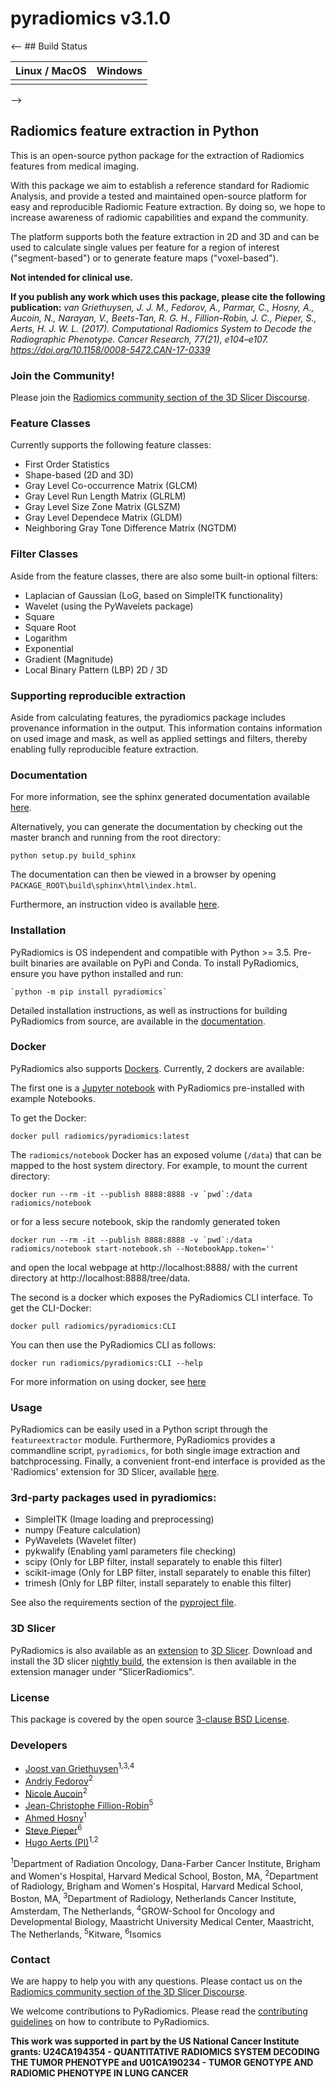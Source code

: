 # pyradiomics v3.1.0

<-- ## Build Status

| Linux / MacOS                 | Windows                       |
| ----------------------------- | ----------------------------- |
|                               |                               |
-->

## Radiomics feature extraction in Python

This is an open-source python package for the extraction of Radiomics features
from medical imaging.

With this package we aim to establish a reference standard for Radiomic
Analysis, and provide a tested and maintained open-source platform for easy and
reproducible Radiomic Feature extraction. By doing so, we hope to increase
awareness of radiomic capabilities and expand the community.

The platform supports both the feature extraction in 2D and 3D and can be used
to calculate single values per feature for a region of interest
("segment-based") or to generate feature maps ("voxel-based").

**Not intended for clinical use.**

**If you publish any work which uses this package, please cite the following
publication:** _van Griethuysen, J. J. M., Fedorov, A., Parmar, C., Hosny, A.,
Aucoin, N., Narayan, V., Beets-Tan, R. G. H., Fillion-Robin, J. C., Pieper, S.,
Aerts, H. J. W. L. (2017). Computational Radiomics System to Decode the
Radiographic Phenotype. Cancer Research, 77(21), e104–e107.
https://doi.org/10.1158/0008-5472.CAN-17-0339_

### Join the Community!

Please join the
[Radiomics community section of the 3D Slicer Discourse](https://discourse.slicer.org/c/community/radiomics/23).

### Feature Classes

Currently supports the following feature classes:

- First Order Statistics
- Shape-based (2D and 3D)
- Gray Level Co-occurrence Matrix (GLCM)
- Gray Level Run Length Matrix (GLRLM)
- Gray Level Size Zone Matrix (GLSZM)
- Gray Level Dependece Matrix (GLDM)
- Neighboring Gray Tone Difference Matrix (NGTDM)

### Filter Classes

Aside from the feature classes, there are also some built-in optional filters:

- Laplacian of Gaussian (LoG, based on SimpleITK functionality)
- Wavelet (using the PyWavelets package)
- Square
- Square Root
- Logarithm
- Exponential
- Gradient (Magnitude)
- Local Binary Pattern (LBP) 2D / 3D

### Supporting reproducible extraction

Aside from calculating features, the pyradiomics package includes provenance
information in the output. This information contains information on used image
and mask, as well as applied settings and filters, thereby enabling fully
reproducible feature extraction.

### Documentation

For more information, see the sphinx generated documentation available
[here](http://pyradiomics.readthedocs.io/).

Alternatively, you can generate the documentation by checking out the master
branch and running from the root directory:

    python setup.py build_sphinx

The documentation can then be viewed in a browser by opening
`PACKAGE_ROOT\build\sphinx\html\index.html`.

Furthermore, an instruction video is available
[here](http://radiomics.io/pyradiomics.html).

### Installation

PyRadiomics is OS independent and compatible with Python >= 3.5. Pre-built
binaries are available on PyPi and Conda. To install PyRadiomics, ensure you
have python installed and run:

    `python -m pip install pyradiomics`

Detailed installation instructions, as well as instructions for building
PyRadiomics from source, are available in the
[documentation](http://pyradiomics.readthedocs.io/en/latest/installation.html).

### Docker

PyRadiomics also supports [Dockers](https://www.docker.com/). Currently, 2
dockers are available:

The first one is a [Jupyter notebook](http://jupyter.org/) with PyRadiomics
pre-installed with example Notebooks.

To get the Docker:

    docker pull radiomics/pyradiomics:latest

The `radiomics/notebook` Docker has an exposed volume (`/data`) that can be
mapped to the host system directory. For example, to mount the current
directory:

    docker run --rm -it --publish 8888:8888 -v `pwd`:/data radiomics/notebook

or for a less secure notebook, skip the randomly generated token

    docker run --rm -it --publish 8888:8888 -v `pwd`:/data radiomics/notebook start-notebook.sh --NotebookApp.token=''

and open the local webpage at http://localhost:8888/ with the current directory
at http://localhost:8888/tree/data.

The second is a docker which exposes the PyRadiomics CLI interface. To get the
CLI-Docker:

    docker pull radiomics/pyradiomics:CLI

You can then use the PyRadiomics CLI as follows:

    docker run radiomics/pyradiomics:CLI --help

For more information on using docker, see
[here](https://pyradiomics.readthedocs.io/en/latest/installation.html#use-pyradiomics-docker)

### Usage

PyRadiomics can be easily used in a Python script through the `featureextractor`
module. Furthermore, PyRadiomics provides a commandline script, `pyradiomics`,
for both single image extraction and batchprocessing. Finally, a convenient
front-end interface is provided as the 'Radiomics' extension for 3D Slicer,
available [here](https://github.com/AIM-Harvard/SlicerRadiomics).

### 3rd-party packages used in pyradiomics:

- SimpleITK (Image loading and preprocessing)
- numpy (Feature calculation)
- PyWavelets (Wavelet filter)
- pykwalify (Enabling yaml parameters file checking)
- scipy (Only for LBP filter, install separately to enable this filter)
- scikit-image (Only for LBP filter, install separately to enable this filter)
- trimesh (Only for LBP filter, install separately to enable this filter)

See also the requirements section of the [pyproject file](pyproject.toml).

### 3D Slicer

PyRadiomics is also available as an
[extension](https://github.com/AIM-Harvard/SlicerRadiomics) to
[3D Slicer](slicer.org). Download and install the 3D slicer
[nightly build](http://download.slicer.org/), the extension is then available in
the extension manager under "SlicerRadiomics".

### License

This package is covered by the open source [3-clause BSD License](LICENSE.txt).

### Developers

- [Joost van Griethuysen](https://github.com/JoostJM)<sup>1,3,4</sup>
- [Andriy Fedorov](https://github.com/fedorov)<sup>2</sup>
- [Nicole Aucoin](https://github.com/naucoin)<sup>2</sup>
- [Jean-Christophe Fillion-Robin](https://github.com/jcfr)<sup>5</sup>
- [Ahmed Hosny](https://github.com/ahmedhosny)<sup>1</sup>
- [Steve Pieper](https://github.com/pieper)<sup>6</sup>
- [Hugo Aerts (PI)](https://github.com/hugoaerts)<sup>1,2</sup>

<sup>1</sup>Department of Radiation Oncology, Dana-Farber Cancer Institute,
Brigham and Women's Hospital, Harvard Medical School, Boston, MA,
<sup>2</sup>Department of Radiology, Brigham and Women's Hospital, Harvard
Medical School, Boston, MA, <sup>3</sup>Department of Radiology, Netherlands
Cancer Institute, Amsterdam, The Netherlands, <sup>4</sup>GROW-School for
Oncology and Developmental Biology, Maastricht University Medical Center,
Maastricht, The Netherlands, <sup>5</sup>Kitware, <sup>6</sup>Isomics

### Contact

We are happy to help you with any questions. Please contact us on the
[Radiomics community section of the 3D Slicer Discourse](https://discourse.slicer.org/c/community/radiomics/23).

We welcome contributions to PyRadiomics. Please read the
[contributing guidelines](CONTRIBUTING.rst) on how to contribute to PyRadiomics.

**This work was supported in part by the US National Cancer Institute grants:
U24CA194354 - QUANTITATIVE RADIOMICS SYSTEM DECODING THE TUMOR PHENOTYPE and
U01CA190234 - TUMOR GENOTYPE AND RADIOMIC PHENOTYPE IN LUNG CANCER**
